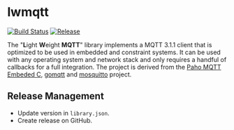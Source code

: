 # lwmqtt

[![Build Status](https://travis-ci.org/256dpi/lwmqtt.svg?branch=master)](https://travis-ci.org/256dpi/lwmqtt)
[![Release](https://img.shields.io/github/release/256dpi/lwmqtt.svg)](https://github.com/256dpi/lwmqtt/releases)

The "**L**ight **W**eight **MQTT**" library implements a MQTT 3.1.1 client that is optimized to be used in embedded and constraint systems. It can be used with any operating system and network stack and only requires a handful of callbacks for a full integration. The project is derived from the [Paho MQTT Embeded C](https://github.com/eclipse/paho.mqtt.embedded-c), [gomqtt](https://github.com/gomqtt) and [mosquitto](https://github.com/eclipse/mosquitto) project.

## Release Management

- Update version in `library.json`.
- Create release on GitHub.
